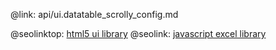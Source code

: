 @link: api/ui.datatable_scrolly_config.md

@seolinktop: [html5 ui library](https://webix.com)
@seolink: [javascript excel library](https://webix.com/widget/excel_viewer/)